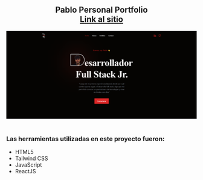 <h2 align="center">
  Pablo Personal Portfolio<br/>
  <a href="https://personal-portfolio-three-topaz.vercel.app" target="_blank">Link al sitio</a>
</h2>
<div align="center">
  <img alt="" src="portfolio\src\assets\PortadaPortfolioWeb.PNG" />
</div>

<br/>

### Las herramientas utilizadas en este proyecto fueron:
- HTML5
- Tailwind CSS
- JavaScript
- ReactJS

